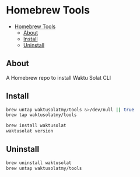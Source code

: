 # Homebrew Tools

- [Homebrew Tools](#homebrew-tools)
  - [About](#about)
  - [Install](#install)
  - [Uninstall](#uninstall)

## About

A Homebrew repo to install Waktu Solat CLI

## Install

```sh
brew untap waktusolatmy/tools &>/dev/null || true
brew tap waktusolatmy/tools

brew install waktusolat
waktusolat version
```

## Uninstall

```sh
brew uninstall waktusolat
brew untap waktusolatmy/tools
```
